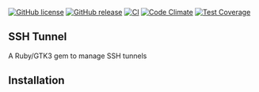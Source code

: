 [![GitHub license](https://img.shields.io/github/license/ungtb10d/ssh-tunnel.svg)](https://github.com/ungtb10d/ssh-tunnel/blob/master/LICENSE)
[![GitHub release](https://img.shields.io/github/release/ungtb10d/ssh-tunnel.svg)](https://github.com/ungtb10d/ssh-tunnel/releases/latest)
[![CI](https://github.com/ungtb10d/ssh-tunnel/workflows/CI/badge.svg)](https://github.com/ungtb10d/ssh-tunnel/actions)
[![Code Climate](https://codeclimate.com/github/ungtb10d/ssh-tunnel/badges/gpa.svg)](https://codeclimate.com/github/ungtb10d/ssh-tunnel)
[![Test Coverage](https://codeclimate.com/github/ungtb10d/ssh-tunnel/badges/coverage.svg)](https://codeclimate.com/github/ungtb10d/ssh-tunnel/coverage)

## SSH Tunnel

A Ruby/GTK3 gem to manage SSH tunnels

## Installation

